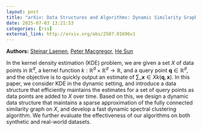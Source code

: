 ```yaml
---
layout: post
title: "arXiv: Data Structures and Algorithms: Dynamic Similarity Graph Construction with Kernel Density Estimation"
date: 2025-07-03 13:21:53 
categories: [rss]
external_link: http://arxiv.org/abs/2507.01696v1
---
```


**Authors:** [Steinar Laenen](https://dblp.uni-trier.de/search?q=Steinar+Laenen), [Peter Macgregor](https://dblp.uni-trier.de/search?q=Peter+Macgregor), [He Sun](https://dblp.uni-trier.de/search?q=He+Sun)

In the kernel density estimation (KDE) problem, we are given a set $X$ of
data points in $\mathbb{R}^d$, a kernel function $k: \mathbb{R}^d \times
\mathbb{R}^d \rightarrow \mathbb{R}$, and a query point $\mathbf{q} \in
\mathbb{R}^d$, and the objective is to quickly output an estimate of
$\sum\_{\mathbf{x} \in X} k(\mathbf{q}, \mathbf{x})$. In this paper, we consider
$\textsf{KDE}$ in the dynamic setting, and introduce a data structure that
efficiently maintains the estimates for a set of query points as data points
are added to $X$ over time. Based on this, we design a dynamic data structure
that maintains a sparse approximation of the fully connected similarity graph
on $X$, and develop a fast dynamic spectral clustering algorithm. We further
evaluate the effectiveness of our algorithms on both synthetic and real-world
datasets.
